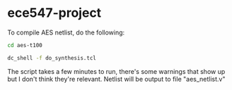 # ece547-project

To compile AES netlist, do the following:
```bash
cd aes-t100
```

```bash
dc_shell -f do_synthesis.tcl
```
The script takes a few minutes to run, there's some warnings that show up but I don't think they're relevant.
Netlist will be output to file "aes_netlist.v"

